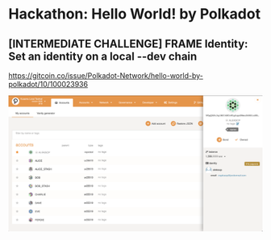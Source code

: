 # Hackathon: Hello World! by Polkadot
## [INTERMEDIATE CHALLENGE] FRAME Identity: Set an identity on a local --dev chain

https://gitcoin.co/issue/Polkadot-Network/hello-world-by-polkadot/10/100023936

![Identify](identity.png)
